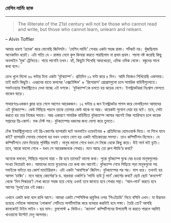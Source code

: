 ### মেশিন লার্নিং হ্যাক

---

> The illiterate of the 21st century will not be those who cannot read and write, but those who cannot learn, unlearn and relearn.
>
> – Alvin Toffler

আমার ধারণা ‘ক্র্যাক’ করে ফেলেছি জিনিসটা। ‘মেশিন লার্নিং’ শেখার একটা সহজ রাস্তা। শর্টকাট নয়। খুঁজছিলাম অনেকদিন ধরেই। এটা সত্যি যে - রাস্তায় নেমে কুল কিনারা করতে পারছিলাম না প্রথম প্রথম। পয়সা নষ্ট করেছি কিছু অনলাইন ‘মুক’ ট্রেনিংয়ে। গায়ে লাগেনি তখন। হ্যাঁ, কিছুটা শিখেছি আধখেচড়া, এদিক ওদিক থেকে। বন্ধুদের সাথে কথা বলে।

চোখ খুলে দিলো ৬০ ঘন্টার টানা একটা ‘বুটক্যাম্প’। প্রতিদিন ১২ ঘন্টা করে ৫ দিন। আমি নিজেও শিখিয়েছি একসময়। তাই জানি কিছুটা। এধরনের হাতে কলমের ‘এক্সটেন্সিভ’ + ‘রিগোরাস’ প্রোগ্রামগুলো চলে সামরিক বাহিনীগুলোতে। সফটওয়্যার ইন্ডাস্ট্রিতেও দেখা যাচ্ছে এই দশকে। ‘বুটক্যাম্প’কে চলতে হয় ঝড়ের বেগে। ইনস্ট্রাকটররা নিঃশ্বাস ফেলতে থাকেন ঘাড়ে।

সাধারণতঃএকজন ক্লান্ত হয়ে গেলে আসেন আরেকজন। ১২ ঘন্টায় ৪ জন ইনস্ট্রাকটর পাগল করে ফেলছিলেন আমাদের এই বুটক্যাম্পে। কেউ পিছিয়ে পড়লে তাকে তোলার কেউ থাকে না আর। কয়েকটা সুযোগ দেয়া হয় বটে। তবে, সেটা করতে হয় তার নিজের সময়ে। আর একারণে সামরিক বাহিনীতে বুটক্যাম্পে আসার আগেই নিজ গ্যারিসনে চলে কয়েক সপ্তাহের প্রি-কোর্স। মক টেস্ট সহ। বুটক্যাম্পের ধকলের জন্য যোগ্য করে তুলতে।

টেক ইন্ডাস্ট্রিগুলোতে ওই প্রি-কোর্সের ব্যাপারটা ঘটে অনলাইন ওয়েবইনার + প্রতিদিনের হোমওয়ার্ক দিয়ে। না শিখে যাবে কই? ব্যাপারটা সোনায় সোহাগা হয় যখন ওখানে যোগ হয় একটা সত্যিকারের সমস্যা। তাও কম্পিটিশন হিসেবে। যে কম্পিটিশনে যোগ দিয়েছে পৃথিবীর সবাই। মানুষ ভালো শেখে যখন সে নিজে থেকে কিছু করে। উই লার্ন বাই ডুইং। তবে, আরো ভালো শেখে - যখন সে আরেকজনকে শেখায়। মনে আছে তো গ্রুপ স্টাডি’র কথা?

অনেকে বলবেন, পিছিয়ে পড়লো যারা - কি হবে তাদের? ভালো কথা। পুরো বুটক্যাম্প বুঝে বের হওয়া মানুষগুলোর সংখ্যা নিতান্তই কম। আমাদের মতো বুড়োদের তো কথা বাদ আগেই। বুটক্যাম্প শেষে পিছিয়ে পড়া মানুষগুলো সহ সবাইকে ঘাটতে হয় কোর্স ম্যাটেরিয়াল। এটা একটা ‘আবশ্যিক’ জিনিস। বুটক্যাম্পের পর পর। মাস ধরে। তখনই হয় আসল ‘চাঙ্কিং’। মনে আছে কোর্সেরা’র ড. বারবারা ওকলি’র ‘লার্নিং হাউ টু লার্ন’ কোর্সের কথা? ছোট ছোট ‘কনসেপ্ট’ থেকে ‘বিগ পিকচার’! শেখা কতো সহজ হয়ে গেছে এখন! তবে জানতে হবে শেখার পন্থা। ‘আন-লার্ন’ করতে হবে আগের ‘মুখস্থ’য়ের ওই চক্কর।

এখানে একটা কথা বলে রাখি আগে। আমরা একটা স্পেসিফিক প্রযুক্তির ওপর ‘পিএইচডি’ নিতে বসিনি এখন। যা উদ্ভাবন হয়েছে সেটাকে আমাদের ‘লোকাল’ সেটিংয়ে অপটিমাইজ করে ব্যবহার করাটাই হবে লক্ষ্য। তৈরি তো? আসছি কালকেই! টাইম লাইন - ছয় মাস। ব্লগপোস্ট + ভিডিও। 'ক্যাগল' কম্পিটিশনের উপযোগী না করতে পারলে আমিই খাওয়াবো উল্টো! মেনু আপনার।

